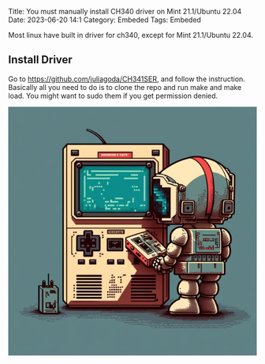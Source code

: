 Title: You must manually install CH340 driver on Mint 21.1/Ubuntu 22.04 
Date: 2023-06-20 14:1
Category: Embeded
Tags: Embeded

Most linux have built in driver for ch340, except for Mint 21.1/Ubuntu 22.04.

## Install Driver 

Go to https://github.com/juliagoda/CH341SER, and follow the instruction. Basically all you need to do is to clone the repo and run make and make load. You might want to sudo them if you get permission denied.

![embeded_man](./images/embeded_man.png)